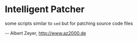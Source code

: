 Intelligent Patcher
===================

some scripts similar to `sed` but for patching source code files

-- Albert Zeyer, <http://www.az2000.de>
